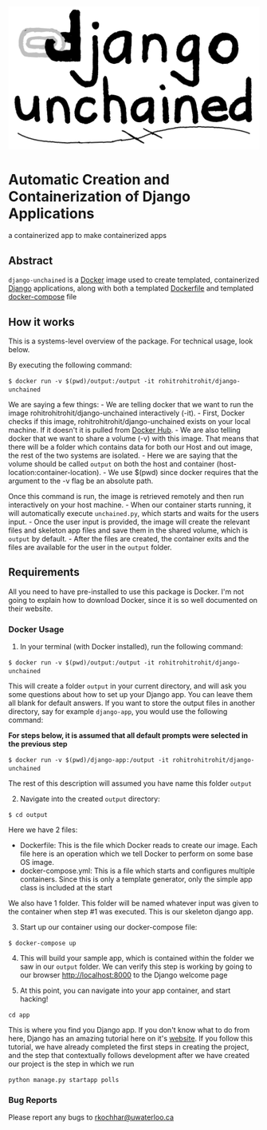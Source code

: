 ![alt text](https://github.com/RohitKochhar/django-unchained/blob/main/logo.png?raw=true)
# Automatic Creation and Containerization of Django Applications

a containerized app to make containerized apps

## Abstract

`django-unchained` is a [Docker](https://www.docker.com) image used to create templated, containerized [Django](https://www.djangoproject.com/) applications, along with both a templated [Dockerfile](https://docs.docker.com/engine/reference/builder/) and templated [docker-compose](https://docs.docker.com/compose/) file 

## How it works

This is a systems-level overview of the package. For technical usage, look below.

By executing the following command:

`$ docker run -v $(pwd)/output:/output -it rohitrohitrohit/django-unchained`

We are saying a few things:
    - We are telling docker that we want to run the image rohitrohitrohit/django-unchained interactively (-it). 
        - First, Docker checks if this image, rohitrohitrohit/django-unchained exists on your local machine. If it doesn't it is pulled from [Docker Hub](https://hub.docker.com/repository/docker/rohitrohitrohit/django-unchained).
    - We are also telling docker that we want to share a volume (-v) with this image. That means that there will be a folder which contains data for both our Host and out image, the rest of the two systems are isolated.
        - Here we are saying that the volume should be called `output` on both the host and container (host-location:container-location).
        - We use $(pwd) since docker requires that the argument to the -v flag be an absolute path.

Once this command is run, the image is retrieved remotely and then run interactively on your host machine. 
    - When our container starts running, it will automatically execute `unchained.py`, which starts and waits for the users input.
    - Once the user input is provided, the image will create the relevant files and skeleton app files and save them in the shared volume, which is `output` by default.
    - After the files are created, the container exits and the files are available for the user in the `output` folder.

## Requirements

All you need to have pre-installed to use this package is Docker. I'm not going to explain how to download Docker, since it is so well documented on their website.

### Docker Usage

1. In your terminal (with Docker installed), run the following command:

`$ docker run -v $(pwd)/output:/output -it rohitrohitrohit/django-unchained`

This will create a folder `output` in your current directory, and will ask you some questions about how to set up your Django app. You can leave them all blank for default answers. If you want to store the output files in another directory, say for example `django-app`, you would use the following command:

**For steps below, it is assumed that all default prompts were selected in the previous step**

`$ docker run -v $(pwd)/django-app:/output -it rohitrohitrohit/django-unchained`

The rest of this description will assumed you have name this folder `output`

2. Navigate into the created `output` directory:

`$ cd output`

Here we have 2 files:

- Dockerfile: This is the file which Docker reads to create our image. Each file here is an operation which we tell Docker to perform on some base OS image.
- docker-compose.yml: This is a file which starts and configures multiple containers. Since this is only a template generator, only the simple app class is included at the start

We also have 1 folder. This folder will be named whatever input was given to the container when step #1 was executed. This is our skeleton django app.

3. Start up our container using our docker-compose file:

`$ docker-compose up`

4. This will build your sample app, which is contained within the folder we saw in our `output` folder. We can verify this step is working by going to our browser [http://localhost:8000](http://localhost:8000) to the Django welcome page

5. At this point, you can navigate into your app container, and start hacking!

`cd app`

This is where you find you Django app. If you don't know what to do from here, Django has an amazing tutorial here on it's [website](https://docs.djangoproject.com/en/3.1/intro/tutorial01/). If you follow this tutorial, we have already completed the first steps in creating the project, and the step that contextually follows development after we have created our project is the step in which we run

`python manage.py startapp polls`

### Bug Reports

Please report any bugs to rkochhar@uwaterloo.ca

